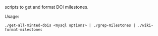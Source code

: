 scripts to get and format DOI milestones. 

Usage: 

    ./get-all-minted-dois <mysql options> | ./grep-milestones | ./wiki-format-milestones
